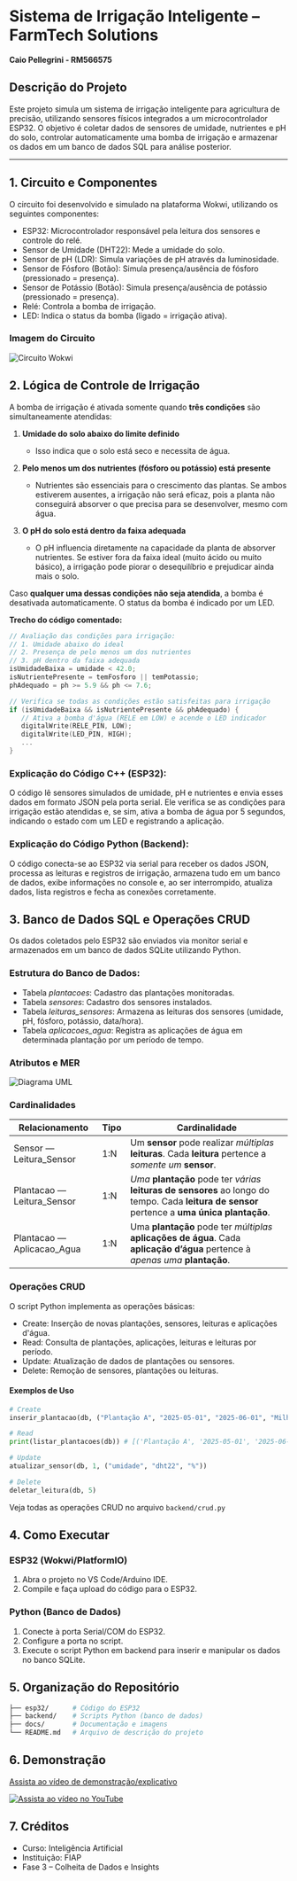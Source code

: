 # Sistema de Irrigação Inteligente – FarmTech Solutions

**Caio Pellegrini - RM566575**

## Descrição do Projeto
Este projeto simula um sistema de irrigação inteligente para agricultura de precisão, utilizando sensores físicos integrados a um microcontrolador ESP32. O objetivo é coletar dados de sensores de umidade, nutrientes e pH do solo, controlar automaticamente uma bomba de irrigação e armazenar os dados em um banco de dados SQL para análise posterior.

---

## 1. Circuito e Componentes

O circuito foi desenvolvido e simulado na plataforma Wokwi, utilizando os seguintes componentes:

- ESP32: Microcontrolador responsável pela leitura dos sensores e controle do relé.
- Sensor de Umidade (DHT22): Mede a umidade do solo.
- Sensor de pH (LDR): Simula variações de pH através da luminosidade.
- Sensor de Fósforo (Botão): Simula presença/ausência de fósforo (pressionado = presença).
- Sensor de Potássio (Botão): Simula presença/ausência de potássio (pressionado = presença).
- Relé: Controla a bomba de irrigação.
- LED: Indica o status da bomba (ligado = irrigação ativa).

### Imagem do Circuito

![Circuito Wokwi](/docs/circuito_wokwi.jpg)


## 2. Lógica de Controle de Irrigação

A bomba de irrigação é ativada somente quando **três condições** são simultaneamente atendidas:

1. **Umidade do solo abaixo do limite definido**  
   - Isso indica que o solo está seco e necessita de água.

2. **Pelo menos um dos nutrientes (fósforo ou potássio) está presente**  
   - Nutrientes são essenciais para o crescimento das plantas. Se ambos estiverem ausentes, a irrigação não será eficaz, pois a planta não conseguirá absorver o que precisa para se desenvolver, mesmo com água.

3. **O pH do solo está dentro da faixa adequada**  
   - O pH influencia diretamente na capacidade da planta de absorver nutrientes. Se estiver fora da faixa ideal (muito ácido ou muito básico), a irrigação pode piorar o desequilíbrio e prejudicar ainda mais o solo.

Caso **qualquer uma dessas condições não seja atendida**, a bomba é desativada automaticamente. O status da bomba é indicado por um LED.

**Trecho do código comentado:**

```cpp
// Avaliação das condições para irrigação:
// 1. Umidade abaixo do ideal
// 2. Presença de pelo menos um dos nutrientes
// 3. pH dentro da faixa adequada
isUmidadeBaixa = umidade < 42.0;
isNutrientePresente = temFosforo || temPotassio;
phAdequado = ph >= 5.9 && ph <= 7.6;

// Verifica se todas as condições estão satisfeitas para irrigação
if (isUmidadeBaixa && isNutrientePresente && phAdequado) {
   // Ativa a bomba d'água (RELE em LOW) e acende o LED indicador
   digitalWrite(RELE_PIN, LOW);
   digitalWrite(LED_PIN, HIGH);
   ...
}
```

### Explicação do Código C++ (ESP32):

O código lê sensores simulados de umidade, pH e nutrientes e envia esses dados em formato JSON pela porta serial. Ele verifica se as condições para irrigação estão atendidas e, se sim, ativa a bomba de água por 5 segundos, indicando o estado com um LED e registrando a aplicação.

### Explicação do Código Python (Backend):

O código conecta-se ao ESP32 via serial para receber os dados JSON, processa as leituras e registros de irrigação, armazena tudo em um banco de dados, exibe informações no console e, ao ser interrompido, atualiza dados, lista registros e fecha as conexões corretamente.



## 3. Banco de Dados SQL e Operações CRUD

Os dados coletados pelo ESP32 são enviados via monitor serial e armazenados em um banco de dados SQLite utilizando Python.

### Estrutura do Banco de Dados:
- Tabela *plantacoes*: Cadastro das plantações monitoradas.
- Tabela *sensores*: Cadastro dos sensores instalados.
- Tabela *leituras_sensores*: Armazena as leituras dos sensores (umidade, pH, fósforo, potássio, data/hora).
- Tabela *aplicacoes_agua*: Registra as aplicações de água em determinada plantação por um período de tempo.

### Atributos e MER

![Diagrama UML](/docs/uml.svg)


### Cardinalidades
| Relacionamento | Tipo | Cardinalidade |
| --- | --- | --- |
| Sensor — Leitura_Sensor | 1:N | Um **sensor** pode realizar *múltiplas* **leituras**. Cada **leitura** pertence a *somente um* **sensor**.  |
| Plantacao — Leitura_Sensor | 1:N | *Uma* **plantação** pode ter *várias* **leituras de sensores** ao longo do tempo. Cada **leitura de sensor** pertence a **uma única plantação**. |
| Plantacao — Aplicacao_Agua | 1:N | Uma **plantação** pode ter *múltiplas* **aplicações de água**. Cada **aplicação d’água** pertence à *apenas uma* **plantação**. |

### Operações CRUD
O script Python implementa as operações básicas:

- Create: Inserção de novas plantações, sensores, leituras e aplicações d'água.
- Read: Consulta de plantações, aplicações, leituras e leituras por período.
- Update: Atualização de dados de plantações ou sensores.
- Delete: Remoção de sensores, plantações ou leituras.

#### Exemplos de Uso
```python
# Create
inserir_plantacao(db, ("Plantação A", "2025-05-01", "2025-06-01", "Milho", "Monte Alto - SP"))

# Read
print(listar_plantacoes(db)) # [('Plantação A', '2025-05-01', '2025-06-01', 'Milho', 'Monte Alto - SP')]

# Update
atualizar_sensor(db, 1, ("umidade", "dht22", "%"))

# Delete
deletar_leitura(db, 5)
```

Veja todas as operações CRUD no arquivo `backend/crud.py`

## 4. Como Executar

### ESP32 (Wokwi/PlatformIO)
1. Abra o projeto no VS Code/Arduino IDE.
2. Compile e faça upload do código para o ESP32.

### Python (Banco de Dados)
1. Conecte à porta Serial/COM do ESP32.
2. Configure a porta no script.
3. Execute o script Python em backend para inserir e manipular os dados no banco SQLite.

## 5. Organização do Repositório

```bash
├── esp32/      # Código do ESP32
├── backend/    # Scripts Python (banco de dados)
├── docs/       # Documentação e imagens
└── README.md   # Arquivo de descrição do projeto
```

## 6. Demonstração

[Assista ao vídeo de demonstração/explicativo](https://youtu.be/nUFCEL9oX0c)

[![Assista ao vídeo no YouTube](https://img.youtube.com/vi/nUFCEL9oX0c/hqdefault.jpg)](https://youtu.be/nUFCEL9oX0c)


## 7. Créditos
- Curso: Inteligência Artificial
- Instituição: FIAP
- Fase 3 – Colheita de Dados e Insights
